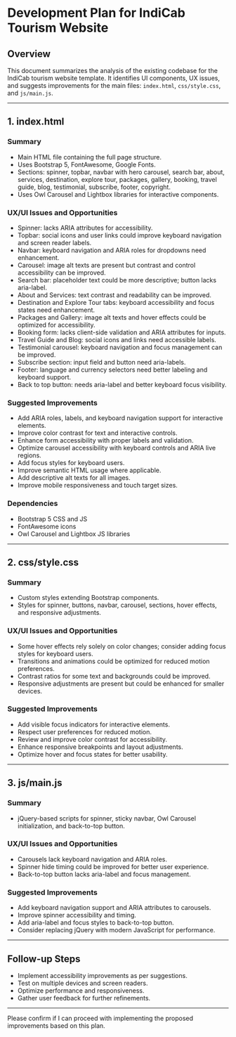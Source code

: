 # Development Plan for IndiCab Tourism Website

## Overview
This document summarizes the analysis of the existing codebase for the IndiCab tourism website template. It identifies UI components, UX issues, and suggests improvements for the main files: `index.html`, `css/style.css`, and `js/main.js`.

---

## 1. index.html

### Summary
- Main HTML file containing the full page structure.
- Uses Bootstrap 5, FontAwesome, Google Fonts.
- Sections: spinner, topbar, navbar with hero carousel, search bar, about, services, destination, explore tour, packages, gallery, booking, travel guide, blog, testimonial, subscribe, footer, copyright.
- Uses Owl Carousel and Lightbox libraries for interactive components.

### UX/UI Issues and Opportunities
- Spinner: lacks ARIA attributes for accessibility.
- Topbar: social icons and user links could improve keyboard navigation and screen reader labels.
- Navbar: keyboard navigation and ARIA roles for dropdowns need enhancement.
- Carousel: image alt texts are present but contrast and control accessibility can be improved.
- Search bar: placeholder text could be more descriptive; button lacks aria-label.
- About and Services: text contrast and readability can be improved.
- Destination and Explore Tour tabs: keyboard accessibility and focus states need enhancement.
- Packages and Gallery: image alt texts and hover effects could be optimized for accessibility.
- Booking form: lacks client-side validation and ARIA attributes for inputs.
- Travel Guide and Blog: social icons and links need accessible labels.
- Testimonial carousel: keyboard navigation and focus management can be improved.
- Subscribe section: input field and button need aria-labels.
- Footer: language and currency selectors need better labeling and keyboard support.
- Back to top button: needs aria-label and better keyboard focus visibility.

### Suggested Improvements
- Add ARIA roles, labels, and keyboard navigation support for interactive elements.
- Improve color contrast for text and interactive controls.
- Enhance form accessibility with proper labels and validation.
- Optimize carousel accessibility with keyboard controls and ARIA live regions.
- Add focus styles for keyboard users.
- Improve semantic HTML usage where applicable.
- Add descriptive alt texts for all images.
- Improve mobile responsiveness and touch target sizes.

### Dependencies
- Bootstrap 5 CSS and JS
- FontAwesome icons
- Owl Carousel and Lightbox JS libraries

---

## 2. css/style.css

### Summary
- Custom styles extending Bootstrap components.
- Styles for spinner, buttons, navbar, carousel, sections, hover effects, and responsive adjustments.

### UX/UI Issues and Opportunities
- Some hover effects rely solely on color changes; consider adding focus styles for keyboard users.
- Transitions and animations could be optimized for reduced motion preferences.
- Contrast ratios for some text and backgrounds could be improved.
- Responsive adjustments are present but could be enhanced for smaller devices.

### Suggested Improvements
- Add visible focus indicators for interactive elements.
- Respect user preferences for reduced motion.
- Review and improve color contrast for accessibility.
- Enhance responsive breakpoints and layout adjustments.
- Optimize hover and focus states for better usability.

---

## 3. js/main.js

### Summary
- jQuery-based scripts for spinner, sticky navbar, Owl Carousel initialization, and back-to-top button.

### UX/UI Issues and Opportunities
- Carousels lack keyboard navigation and ARIA roles.
- Spinner hide timing could be improved for better user experience.
- Back-to-top button lacks aria-label and focus management.

### Suggested Improvements
- Add keyboard navigation support and ARIA attributes to carousels.
- Improve spinner accessibility and timing.
- Add aria-label and focus styles to back-to-top button.
- Consider replacing jQuery with modern JavaScript for performance.

---

## Follow-up Steps

- Implement accessibility improvements as per suggestions.
- Test on multiple devices and screen readers.
- Optimize performance and responsiveness.
- Gather user feedback for further refinements.

---

Please confirm if I can proceed with implementing the proposed improvements based on this plan.
